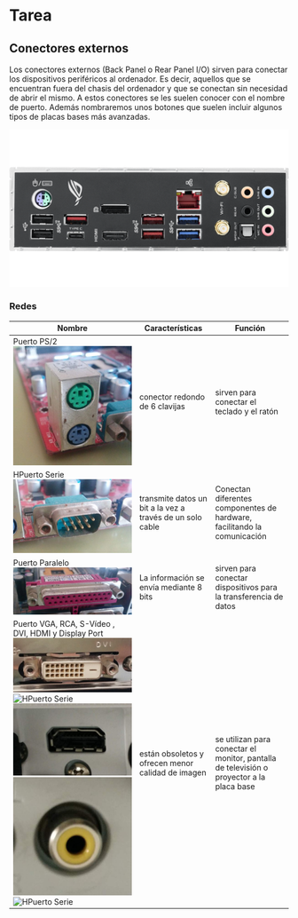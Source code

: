 # Tarea 
## Conectores externos
Los conectores externos (Back Panel o Rear Panel I/O) sirven para conectar los dispositivos periféricos al ordenador. Es decir, aquellos que se encuentran fuera del chasis del ordenador y que se conectan sin necesidad de abrir el mismo. A estos conectores se les suelen conocer con el nombre de puerto. Además nombraremos unos botones que suelen incluir algunos tipos de placas bases más avanzadas.

![Conectores externos](fotoo.png)
### Redes  

| Nombre | Características | Función | 
| ------ | ------ | ------ |
| Puerto PS/2 ![Puerto PS/2](puerto_ps2.jpg) | conector redondo de 6 clavijas | sirven para conectar el teclado y el ratón |
| HPuerto Serie ![HPuerto Serie](puerto_serie.jpg) | transmite datos un bit a la vez a través de un solo cable | Conectan diferentes componentes de hardware, facilitando la comunicación  |
| Puerto Paralelo ![HPuerto Serie](puerto_paralelo.jpg)| La información se envía mediante 8 bits | sirven para conectar dispositivos para la transferencia de datos |
| Puerto VGA, RCA, S-Vídeo , DVI, HDMI y Display Port ![HPuerto Serie](puerto_dvi.jpg) ![HPuerto Serie](puerto_display.jpg) ![HPuerto Serie](puerto_hdmi.jpg) ![HPuerto Serie](puerto_rca.jpg) ![HPuerto Serie](puerto_svideo.jpg) | están obsoletos y ofrecen menor calidad de imagen | se utilizan para conectar el monitor, pantalla de televisión o proyector a la placa base |




